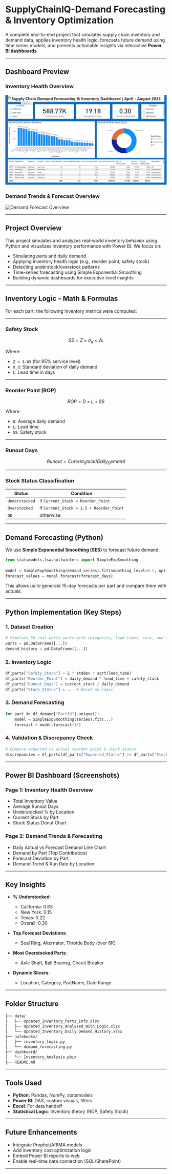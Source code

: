 # SupplyChainIQ-Demand Forecasting & Inventory Optimization

A complete end-to-end project that simulates supply chain inventory and demand data, applies inventory health logic, forecasts future demand using time series models, and presents actionable insights via interactive **Power BI dashboards**.

---

## Dashboard Preview

### Inventory Health Overview
![Inventory Overview](<https://github.com/AshokKasaram/SupplyChainIQ-Demand-Forecasting-Inventory-Optimization/blob/main/SupplyChainIQ/Images/Page1.JPG>)

### Demand Trends & Forecast Overview
![Demand Forecast Overview](<insert path or use GitHub image URL>)

---

## Project Overview

This project simulates and analyzes real-world inventory behavior using Python and visualizes inventory performance with Power BI. We focus on:

- Simulating parts and daily demand
- Applying inventory health logic (e.g., reorder point, safety stock)
- Detecting understock/overstock patterns
- Time-series forecasting using Simple Exponential Smoothing
- Building dynamic dashboards for executive-level insights

---

##  Inventory Logic – Math & Formulas

For each part, the following inventory metrics were computed:

---

### Safety Stock  
```math
SS = Z × σ_d × √L
```
Where:
- `Z = 1.65` (for 95% service level)
- `σ_d`: Standard deviation of daily demand
- `L`: Lead time in days

---

### Reorder Point (ROP)  
```math
ROP = D × L + SS
```
Where:
- `D`: Average daily demand  
- `L`: Lead time  
- `SS`: Safety stock  

---

### Runout Days  
```math
Runout = Current_Stock / Daily_Demand
```

---

### Stock Status Classification

| Status        | Condition |
|---------------|-----------|
| `Understocked` | if `Current_Stock < Reorder_Point` |
| `Overstocked` | if `Current_Stock > 1.5 × Reorder_Point` |
| `OK`          | otherwise |

---


## Demand Forecasting (Python)

We use **Simple Exponential Smoothing (SES)** to forecast future demand:

```python
from statsmodels.tsa.holtwinters import SimpleExpSmoothing

model = SimpleExpSmoothing(demand_series).fit(smoothing_level=0.2, optimized=False)
forecast_values = model.forecast(forecast_days)
```

This allows us to generate 15-day forecasts per part and compare them with actuals.

---

## Python Implementation (Key Steps)

### 1. Dataset Creation
```python
# Simulate 30 real-world parts with categories, lead times, cost, and demand
parts = pd.DataFrame([...])
demand_history = pd.DataFrame([...])
```

### 2. Inventory Logic
```python
df_parts["Safety_Stock"] = Z * stddev * sqrt(lead_time)
df_parts["Reorder_Point"] = daily_demand * lead_time + safety_stock
df_parts["Runout_Days"] = current_stock / daily_demand
df_parts["Stock_Status"] = ... # Based on logic
```

### 3. Demand Forecasting
```python
for part in df_demand["PartID"].unique():
    model = SimpleExpSmoothing(series).fit(...)
    forecast = model.forecast(15)
```

### 4. Validation & Discrepancy Check
```python
# Compare expected vs actual reorder point & stock status
discrepancies = df_parts[df_parts["Expected_Status"] != df_parts["Stock_Status"]]
```

---

## Power BI Dashboard (Screenshots)

### Page 1: Inventory Health Overview
- Total Inventory Value
- Average Runout Days
- Understocked % by Location
- Current Stock by Part
- Stock Status Donut Chart

### Page 2: Demand Trends & Forecasting
- Daily Actual vs Forecast Demand Line Chart
- Demand by Part (Top Contributors)
- Forecast Deviation by Part
- Demand Trend & Run Rate by Location

---

## Key Insights

- **% Understocked**:
  - California: 0.63  
  - New York: 0.15  
  - Texas: 0.22  
  - Overall: 0.30

- **Top Forecast Deviations**:
  - Seal Ring, Alternator, Throttle Body (over 6K)

- **Most Overstocked Parts**:
  - Axle Shaft, Ball Bearing, Circuit Breaker

- **Dynamic Slicers**:
  - Location, Category, PartName, Date Range

---

## Folder Structure

```
├── data/
│   ├── Updated_Inventory_Parts_Info.xlsx
│   ├── Updated_Inventory_Analyzed_With_Logic.xlsx
│   └── Updated_Inventory_Daily_Demand_History.xlsx
├── notebooks/
│   ├── inventory_logic.py
│   └── demand_forecasting.py
├── dashboard/
│   └── Inventory_Analysis.pbix
├── README.md
```

---

## Tools Used

- **Python**: Pandas, NumPy, statsmodels
- **Power BI**: DAX, custom visuals, filters
- **Excel**: For data handoff
- **Statistical Logic**: Inventory theory (ROP, Safety Stock)

---

## Future Enhancements

- Integrate Prophet/ARIMA models
- Add inventory cost optimization logic
- Embed Power BI reports to web
- Enable real-time data connection (SQL/SharePoint)
---
